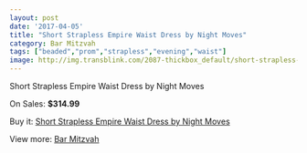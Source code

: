 ```yaml
---
layout: post
date: '2017-04-05'
title: "Short Strapless Empire Waist Dress by Night Moves"
category: Bar Mitzvah
tags: ["beaded","prom","strapless","evening","waist"]
image: http://img.transblink.com/2087-thickbox_default/short-strapless-empire-waist-dress-by-night-moves.jpg
---
```

Short Strapless Empire Waist Dress by Night Moves

On Sales: **$314.99**
<a href="https://www.transblink.com/en/bar-mitzvah/683-short-strapless-empire-waist-dress-by-night-moves.html"><amp-img layout="responsive" width="600" height="600" src="//img.transblink.com/2087-thickbox_default/short-strapless-empire-waist-dress-by-night-moves.jpg" alt="Short Strapless Empire Waist Dress by Night Moves 0" /></a>
<a href="https://www.transblink.com/en/bar-mitzvah/683-short-strapless-empire-waist-dress-by-night-moves.html"><amp-img layout="responsive" width="600" height="600" src="//img.transblink.com/2089-thickbox_default/short-strapless-empire-waist-dress-by-night-moves.jpg" alt="Short Strapless Empire Waist Dress by Night Moves 1" /></a>
<a href="https://www.transblink.com/en/bar-mitzvah/683-short-strapless-empire-waist-dress-by-night-moves.html"><amp-img layout="responsive" width="600" height="600" src="//img.transblink.com/2088-thickbox_default/short-strapless-empire-waist-dress-by-night-moves.jpg" alt="Short Strapless Empire Waist Dress by Night Moves 2" /></a>

Buy it: [Short Strapless Empire Waist Dress by Night Moves](https://www.transblink.com/en/bar-mitzvah/683-short-strapless-empire-waist-dress-by-night-moves.html "Short Strapless Empire Waist Dress by Night Moves")

View more: [Bar Mitzvah](https://www.transblink.com/en/2-bar-mitzvah "Bar Mitzvah")